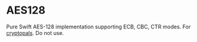 # AES128

Pure Swift AES-128 implementation supporting ECB, CBC, CTR modes. For [cryptopals](https://cryptopals.com). Do not use.
